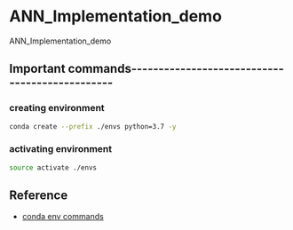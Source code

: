 # ANN_Implementation_demo
ANN_Implementation_demo

## Important commands-----------------------------------------------

### creating environment
``` bash
conda create --prefix ./envs python=3.7 -y
```

### activating environment
```bash
source activate ./envs
```
## Reference

* [conda env commands](https://conda.io/projects/conda/en/latest/user-guide/tasks/manage-environments.html#)
